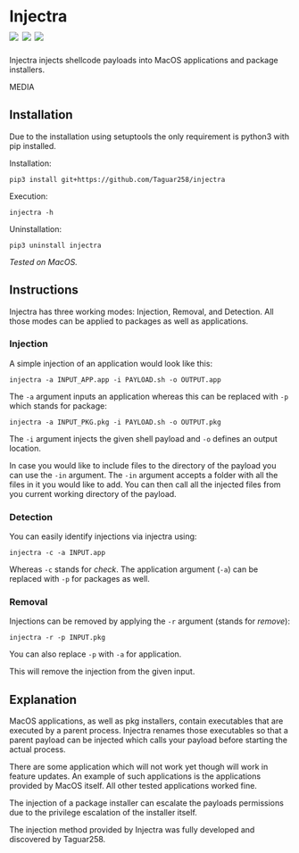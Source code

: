 # Injectra<br><img src="https://img.shields.io/badge/Language-Python3-blue"> <img src="https://img.shields.io/badge/Version-3.0-red"> <img src="https://img.shields.io/badge/Licence-MIT-yellowgreen">

Injectra injects shellcode payloads into MacOS applications and package installers.


MEDIA


## Installation 

Due to the installation using setuptools the only requirement is python3 with pip installed.

Installation:

`pip3 install git+https://github.com/Taguar258/injectra`

Execution:

`injectra -h`

Uninstallation:

`pip3 uninstall injectra`

_Tested on MacOS._

## Instructions

Injectra has three working modes: Injection, Removal, and Detection. All those modes can be applied to packages as well as applications.

### Injection

A simple injection of an application would look like this:

`injectra -a INPUT_APP.app -i PAYLOAD.sh -o OUTPUT.app`

The `-a` argument inputs an application whereas this can be replaced with `-p` which stands for package:

`injectra -a INPUT_PKG.pkg -i PAYLOAD.sh -o OUTPUT.pkg`

The `-i` argument injects the given shell payload and `-o` defines an output location.

In case you would like to include files to the directory of the payload you can use the `-in` argument. The `-in` argument accepts a folder with all the files in it you would like to add. You can then call all the injected files from you current working directory of the payload.

### Detection

You can easily identify injections via injectra using:

`injectra -c -a INPUT.app`

Whereas `-c` stands for _check_. The application argument (`-a`) can be replaced with `-p` for packages as well.

### Removal

Injections can be removed by applying the `-r` argument (stands for _remove_):

`injectra -r -p INPUT.pkg`

You can also replace `-p` with `-a` for application.

This will remove the injection from the given input.

## Explanation

MacOS applications, as well as pkg installers, contain executables that are executed by a parent process. Injectra renames those executables so that a parent payload can be injected which calls your payload before starting the actual process.

There are some application which will not work yet though will work in feature updates. An example of such applications is the applications provided by MacOS itself. All other tested applications worked fine.

The injection of a package installer can escalate the payloads permissions due to the privilege escalation of the installer itself.

The injection method provided by Injectra was fully developed and discovered by Taguar258.
